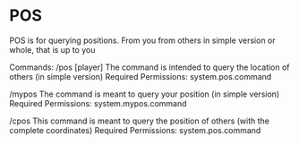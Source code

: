 # POS
POS is for querying positions. From you from others in simple version or whole, that is up to you

Commands:
/pos [player] 
  The command is intended to query the location of others (in simple version)
  Required Permissions: system.pos.command
  
/mypos
  The command is meant to query your position (in simple version)
  Required Permissions: system.mypos.command
  
/cpos
  This command is meant to query the position of others (with the complete coordinates)
  Required Permissions: system.pos.command
